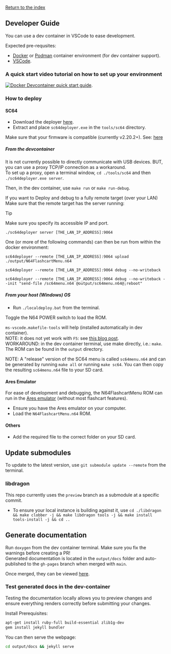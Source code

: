 [Return to the index](./00_index.md)
## Developer Guide

You can use a dev container in VSCode to ease development.

Expected pre-requsites:
* [Docker](https://docs.docker.com/engine/install/) or [Podman](https://podman.io/docs/installation) container environment (for dev container support).
* [VSCode](https://code.visualstudio.com/download).

### A quick start video tutorial on how to set up your environment
[![Docker Devcontainer quick start guide](http://img.youtube.com/vi/h05ufOsRgZU/0.jpg)](http://www.youtube.com/watch?v=h05ufOsRgZU "Docker Devcontainer quick start guide").


### How to deploy
#### SC64
* Download the deployer [here](https://github.com/Polprzewodnikowy/SummerCart64/releases/download/v2.20.2/sc64-deployer-windows-v2.20.2.zip).
* Extract and place `sc64deployer.exe` in the `tools/sc64` directory.

Make sure that your firmware is compatible (currently v2.20.2+).
See: [here](https://github.com/Polprzewodnikowy/SummerCart64/blob/v2.20.2/docs/00_quick_startup_guide.md#firmware-backupupdate)

##### From the devcontainer
It is not currently possible to directly communicate with USB devices. BUT, you can use a proxy TCP/IP connection as a workaround.  
To set up a proxy, open a terminal window, `cd ./tools/sc64` and then `./sc64deployer.exe server`.

Then, in the dev container, use `make run` or `make run-debug`.

If you want to Deploy and debug to a fully remote target (over your LAN)
Make sure that the remote target has the server running:

> [!TIP]
> Make sure you specify its accessible IP and port.

```
./sc64deployer server [THE_LAN_IP_ADDRESS]:9064
```


One (or more of the following commands) can then be run from within the docker environment:

```
sc64deployer --remote [THE_LAN_IP_ADDRESS]:9064 upload ./output/N64FlashcartMenu.n64

sc64deployer --remote [THE_LAN_IP_ADDRESS]:9064 debug --no-writeback

sc64deployer --remote [THE_LAN_IP_ADDRESS]:9064 debug --no-writeback --init "send-file /sc64menu.n64 @output/sc64menu.n64@;reboot"
```


##### From your host (Windows) OS

* Run `./localdeploy.bat` from the terminal.

Toggle the N64 POWER switch to load the ROM.

`ms-vscode.makefile-tools` will help (installed automatically in dev container).  
NOTE: it does not yet work with `F5`: see [this blog post](https://devblogs.microsoft.com/cppblog/now-announcing-makefile-support-in-visual-studio-code/).  
WORKAROUND: in the dev container terminal, use make directly, i.e.: `make`.  
The ROM can be found in the `output` directory.

NOTE: A "release" version of the SC64 menu is called `sc64menu.n64` and can be generated by running `make all` or running `make sc64`. You can then copy the resulting `sc64menu.n64` file to your SD card.

#### Ares Emulator
For ease of development and debugging, the N64FlashcartMenu ROM can run in the [Ares emulator](https://ares-emu.net/) (without most flashcart features).

* Ensure you have the Ares emulator on your computer.
* Load the `N64FlashcartMenu.n64` ROM.

#### Others
* Add the required file to the correct folder on your SD card.


## Update submodules
To update to the latest version, use `git submodule update --remote` from the terminal.

### libdragon
This repo currently uses the `preview` branch as a submodule at a specific commit.
* To ensure your local instance is building against it, use `cd ./libdragon && make clobber -j && make libdragon tools -j && make install tools-install -j && cd ..`

## Generate documentation
Run `doxygen` from the dev container terminal. Make sure you fix the warnings before creating a PR!  
Generated documentation is located in the `output/docs` folder and auto-published to the `gh-pages` branch when merged with `main`.

Once merged, they can be viewed [here](https://polprzewodnikowy.github.io/N64FlashcartMenu/).

### Test generated docs in the dev-container
Testing the documentation locally allows you to preview changes and ensure everything renders correctly before submitting your changes.

Install Prerequisites:
```bash
apt-get install ruby-full build-essential zlib1g-dev
gem install jekyll bundler
```

You can then serve the webpage:
```bash
cd output/docs && jekyll serve
```
